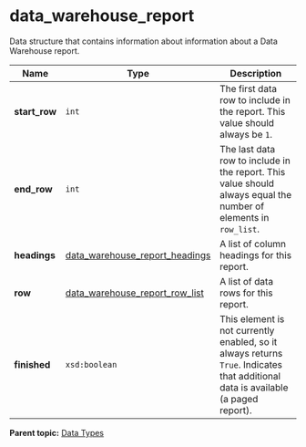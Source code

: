 # data_warehouse_report

Data structure that contains information about information about a Data Warehouse report.

| Name | Type | Description |
|--------|--------|---------------|
| **start_row** | `int` | The first data row to include in the report. This value should always be `1`. |
| **end_row** | `int` | The last data row to include in the report. This value should always equal the number of elements in `row_list`. |
|**headings** |[data_warehouse_report_headings](r_data_warehouse_report_headings.md#) | A list of column headings for this report. |
|**row** |[data_warehouse_report_row_list](r_data_warehouse_report_row_list.md#) | A list of data rows for this report. |
| **finished** | `xsd:boolean` | This element is not currently enabled, so it always returns `True`. Indicates that additional data is available (a paged report). |

**Parent topic:** [Data Types](../data_types/c_data_types.md)

